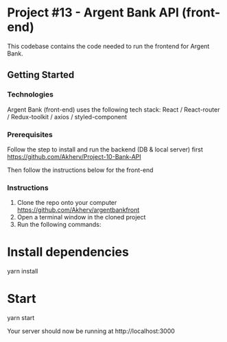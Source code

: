# Project #13 - Argent Bank API (front-end)

This codebase contains the code needed to run the frontend for Argent Bank.

## Getting Started

### Technologies

Argent Bank (front-end) uses the following tech stack:
React / React-router / Redux-toolkit / axios / styled-component

### Prerequisites

Follow the step to install and run the backend (DB & local server) first
https://github.com/Akherv/Project-10-Bank-API

Then follow the instructions below for the front-end

### Instructions

1. Clone the repo onto your computer
   https://github.com/Akherv/argentbankfront
2. Open a terminal window in the cloned project
3. Run the following commands:

# Install dependencies

yarn install

# Start

yarn start

Your server should now be running at http://localhost:3000
